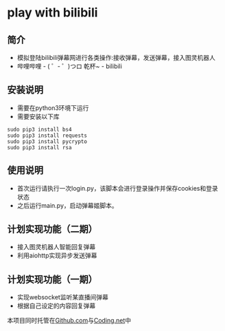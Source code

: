 # play with bilibili
## 简介
* 模拟登陆bilibili弹幕网进行各类操作:接收弹幕，发送弹幕，接入图灵机器人
* 哔哩哔哩 - ( ゜- ゜)つロ 乾杯~ - bilibili

## 安装说明
* 需要在python3环境下运行
* 需要安装以下库

```shell
sudo pip3 install bs4
sudo pip3 install requests
sudo pip3 install pycrypto
sudo pip3 install rsa
```

## 使用说明
* 首次运行请执行一次login.py，该脚本会进行登录操作并保存cookies和登录状态
* 之后运行main.py，启动弹幕姬脚本。



## 计划实现功能（二期）
* 接入图灵机器人智能回复弹幕
* 利用aiohttp实现异步发送弹幕


## 计划实现功能（一期）
* 实现websocket监听某直播间弹幕
* 根据自己设定的内容回复弹幕


本项目同时托管在[Github.com](https://github.com/ookcode/BilibiliSofaSitter)与[Coding.net](https://coding.net/u/ookcode/p/bilibili/git)中